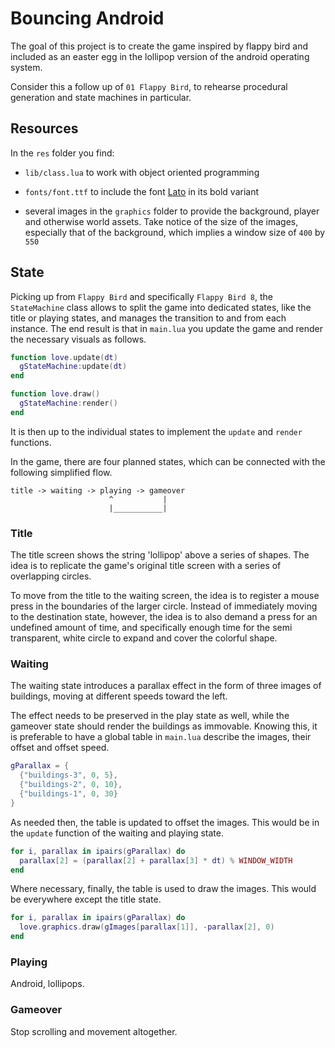 # Bouncing Android

The goal of this project is to create the game inspired by flappy bird and included as an easter egg in the lollipop version of the android operating system.

Consider this a follow up of `01 Flappy Bird`, to rehearse procedural generation and state machines in particular.

## Resources

In the `res` folder you find:

- `lib/class.lua` to work with object oriented programming

- `fonts/font.ttf` to include the font [Lato](https://fonts.google.com/specimen/Lato) in its bold variant

- several images in the `graphics` folder to provide the background, player and otherwise world assets. Take notice of the size of the images, especially that of the background, which implies a window size of `400` by `550`

## State

Picking up from `Flappy Bird` and specifically `Flappy Bird 8`, the `StateMachine` class allows to split the game into dedicated states, like the title or playing states, and manages the transition to and from each instance. The end result is that in `main.lua` you update the game and render the necessary visuals as follows.

```lua
function love.update(dt)
  gStateMachine:update(dt)
end

function love.draw()
  gStateMachine:render()
end
```

It is then up to the individual states to implement the `update` and `render` functions.

In the game, there are four planned states, which can be connected with the following simplified flow.

```text
title -> waiting -> playing -> gameover
                      ^           |
                      |___________|
```

### Title

The title screen shows the string 'lollipop' above a series of shapes. The idea is to replicate the game's original title screen with a series of overlapping circles.

To move from the title to the waiting screen, the idea is to register a mouse press in the boundaries of the larger circle. Instead of immediately moving to the destination state, however, the idea is to also demand a press for an undefined amount of time, and specifically enough time for the semi transparent, white circle to expand and cover the colorful shape.

### Waiting

The waiting state introduces a parallax effect in the form of three images of buildings, moving at different speeds toward the left.

The effect needs to be preserved in the play state as well, while the gameover state should render the buildings as immovable. Knowing this, it is preferable to have a global table in `main.lua` describe the images, their offset and offset speed.

```lua
gParallax = {
  {"buildings-3", 0, 5},
  {"buildings-2", 0, 10},
  {"buildings-1", 0, 30}
}
```

As needed then, the table is updated to offset the images. This would be in the `update` function of the waiting and playing state.

```lua
for i, parallax in ipairs(gParallax) do
  parallax[2] = (parallax[2] + parallax[3] * dt) % WINDOW_WIDTH
end
```

Where necessary, finally, the table is used to draw the images. This would be everywhere except the title state.

```lua
for i, parallax in ipairs(gParallax) do
  love.graphics.draw(gImages[parallax[1]], -parallax[2], 0)
end
```

### Playing

Android, lollipops.

### Gameover

Stop scrolling and movement altogether.
